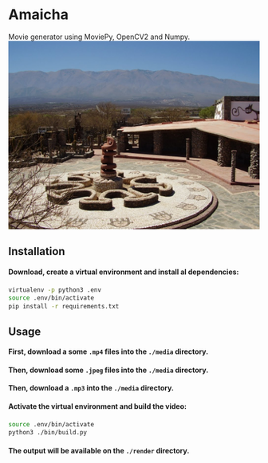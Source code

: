 # Amaicha
Movie generator using MoviePy, OpenCV2 and Numpy.
![alt-img](./wallpaper.jpg)

## Installation
#### Download, create a virtual environment and install al dependencies:
```bash
virtualenv -p python3 .env
source .env/bin/activate
pip install -r requirements.txt
```

## Usage
#### First, download a some `.mp4` files into the `./media` directory.
#### Then, download some `.jpeg` files into the `./media` directory.
#### Then, download a `.mp3` into the `./media` directory.
#### Activate the virtual environment and build the video:
```bash
source .env/bin/activate
python3 ./bin/build.py
```
#### The output will be available on the `./render` directory.
